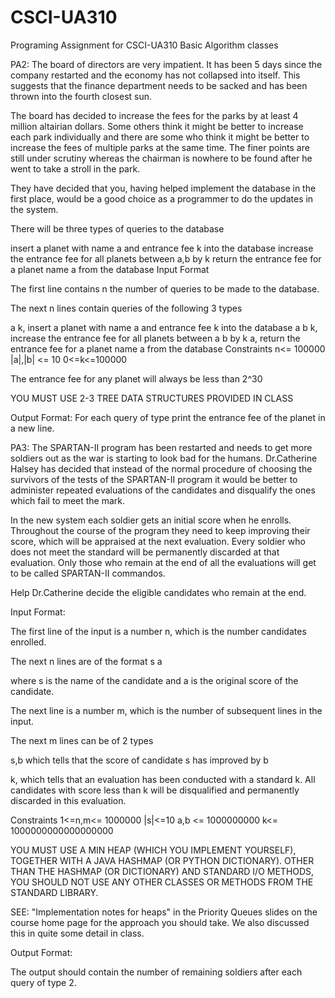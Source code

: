 # CSCI-UA310
Programing Assignment for CSCI-UA310 Basic Algorithm classes

PA2:
The board of directors are very impatient. It has been 5 days since the company restarted and the economy has not collapsed into itself. This suggests that the finance department needs to be sacked and has been thrown into the fourth closest sun.

The board has decided to increase the fees for the parks by at least 4 million altairian dollars. Some others think it might be better to increase each park individually and there are some who think it might be better to increase the fees of multiple parks at the same time. The finer points are still under scrutiny whereas the chairman is nowhere to be found after he went to take a stroll in the park.

They have decided that you, having helped implement the database in the first place, would be a good choice as a programmer to do the updates in the system.

There will be three types of queries to the database

insert a planet with name a and entrance fee k into the database
increase the entrance fee for all planets between a,b by k 
return the entrance fee for a planet name a from the database
Input Format

The first line contains n the number of queries to be made to the database.

The next n lines contain queries of the following 3 types

a k, insert a planet with name a and entrance fee k into the database
a b k, increase the entrance fee for all planets between a b by k
a, return the entrance fee for a planet name a from the database
Constraints
n<= 100000
|a|,|b| <= 10
0<=k<=100000

The entrance fee for any planet will always be less than 2^30

YOU MUST USE 2-3 TREE DATA STRUCTURES PROVIDED IN CLASS

Output Format:
For each query of type  print the entrance fee of the planet in a new line.

PA3:
The SPARTAN-II program has been restarted and needs to get more soldiers out as the war is starting to look bad for the humans. Dr.Catherine Halsey has decided that instead of the normal procedure of choosing the survivors of the tests of the SPARTAN-II program it would be better to administer repeated evaluations of the candidates and disqualify the ones which fail to meet the mark.

In the new system each soldier gets an initial score when he enrolls. Throughout the course of the program they need to keep improving their score, which will be appraised at the next evaluation. Every soldier who does not meet the standard will be permanently discarded at that evaluation. Only those who remain at the end of all the evaluations will get to be called SPARTAN-II commandos.

Help Dr.Catherine decide the eligible candidates who remain at the end.

Input Format:

The first line of the input is a number n, which is the number candidates enrolled.

The next n lines are of the format
s a

where s is the name of the candidate and a is the original score of the candidate.

The next line is a number m, which is the number of subsequent lines in the input.

The next m lines can be of 2 types

s,b which tells that the score of candidate s has improved by b 

k, which tells that an evaluation has been conducted with a standard k. All candidates with score less than k will be disqualified and permanently discarded in this evaluation.

Constraints
1<=n,m<= 1000000
|s|<=10
a,b <= 1000000000
k<= 1000000000000000000

YOU MUST USE A MIN HEAP (WHICH YOU IMPLEMENT YOURSELF), TOGETHER WITH A JAVA HASHMAP (OR PYTHON DICTIONARY). OTHER THAN THE HASHMAP (OR DICTIONARY) AND STANDARD I/O METHODS, YOU SHOULD NOT USE ANY OTHER CLASSES OR METHODS FROM THE STANDARD LIBRARY.

SEE: "Implementation notes for heaps" in the Priority Queues slides on the course home page for the approach you should take. We also discussed this in quite some detail in class.

Output Format:

The output should contain the number of remaining soldiers after each query of type 2.
